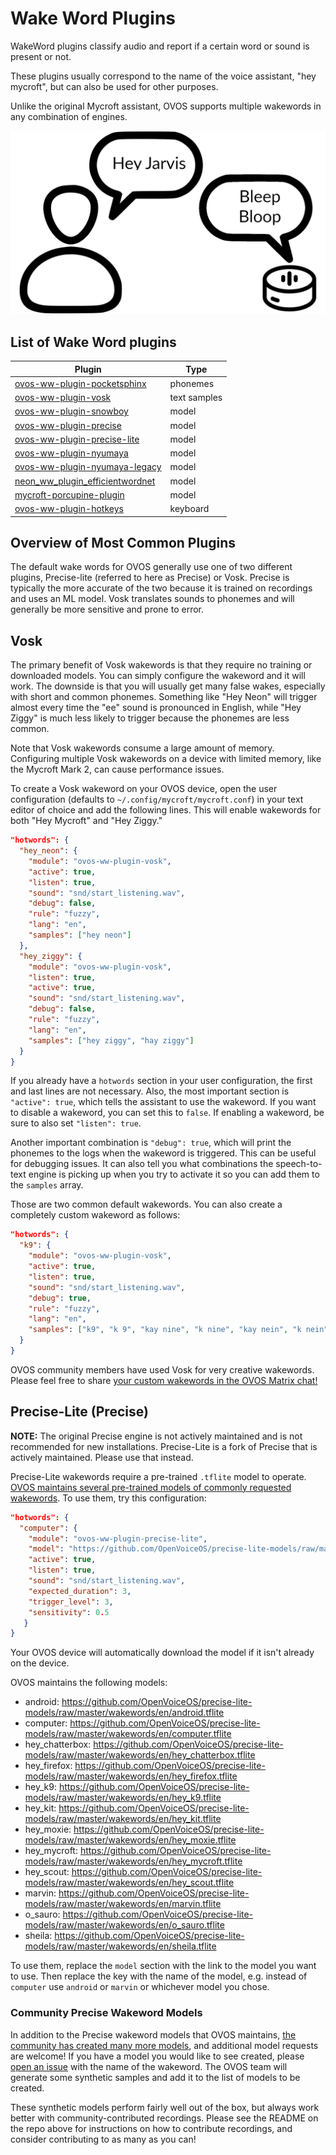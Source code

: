 # Wake Word Plugins

WakeWord plugins classify audio and report if a certain word or sound is present or not.

These plugins usually correspond to the name of the voice assistant, "hey mycroft", but can also be used for other purposes.

Unlike the original Mycroft assistant, OVOS supports multiple wakewords in any combination of engines.

![ww](https://github.com/secretsauceai/secret_sauce_ai/raw/main/SSAI_wakeword_scene_compressed.png?raw=true)

## List of Wake Word plugins

| Plugin                                                                                        | Type         |
| --------------------------------------------------------------------------------------------- | ------------ |
| [ovos-ww-plugin-pocketsphinx](https://github.com/OpenVoiceOS/ovos-ww-plugin-pocketsphinx)     | phonemes     |
| [ovos-ww-plugin-vosk](https://github.com/OpenVoiceOS/ovos-ww-plugin-vosk)                     | text samples |
| [ovos-ww-plugin-snowboy](https://github.com/OpenVoiceOS/ovos-ww-plugin-snowboy)               | model        |
| [ovos-ww-plugin-precise](https://github.com/OpenVoiceOS/ovos-ww-plugin-precise)               | model        |
| [ovos-ww-plugin-precise-lite](https://github.com/OpenVoiceOS/ovos-ww-plugin-precise-lite)     | model        |
| [ovos-ww-plugin-nyumaya](https://github.com/OpenVoiceOS/ovos-ww-plugin-nyumaya)               | model        |
| [ovos-ww-plugin-nyumaya-legacy](https://github.com/OpenVoiceOS/ovos-ww-plugin-nyumaya-legacy) | model        |
| [neon_ww_plugin_efficientwordnet](https://github.com/NeonGeckoCom/neon_ww_plugin_efnet)       | model        |
| [mycroft-porcupine-plugin](https://github.com/forslund/mycroft-porcupine-plugin)              | model        |
| [ovos-ww-plugin-hotkeys](https://github.com/OpenVoiceOS/ovos_ww_plugin_hotkeys)               | keyboard     |

## Overview of Most Common Plugins

The default wake words for OVOS generally use one of two different plugins, Precise-lite (referred to here as Precise) or Vosk. Precise is typically the more accurate of the two because it is trained on recordings and uses an ML model. Vosk translates sounds to phonemes and will generally be more sensitive and prone to error.

## Vosk

The primary benefit of Vosk wakewords is that they require no training or downloaded models. You can simply configure the wakeword and it will work. The downside is that you will usually get many false wakes, especially with short and common phonemes. Something like "Hey Neon" will trigger almost every time the "ee" sound is pronounced in English, while "Hey Ziggy" is much less likely to trigger because the phonemes are less common.

Note that Vosk wakewords consume a large amount of memory. Configuring multiple Vosk wakewords on a device with limited memory, like the Mycroft Mark 2, can cause performance issues.

To create a Vosk wakeword on your OVOS device, open the user configuration (defaults to `~/.config/mycroft/mycroft.conf`) in your text editor of choice and add the following lines. This will enable wakewords for both "Hey Mycroft" and "Hey Ziggy."

```json
"hotwords": {
  "hey_neon": {
    "module": "ovos-ww-plugin-vosk",
    "active": true,
    "listen": true,
    "sound": "snd/start_listening.wav",
    "debug": false,
    "rule": "fuzzy",
    "lang": "en",
    "samples": ["hey neon"]
  },
  "hey_ziggy": {
    "module": "ovos-ww-plugin-vosk",
    "listen": true,
    "active": true,
    "sound": "snd/start_listening.wav",
    "debug": false,
    "rule": "fuzzy",
    "lang": "en",
    "samples": ["hey ziggy", "hay ziggy"]
  }
}
```

If you already have a `hotwords` section in your user configuration, the first and last lines are not necessary. Also, the most important section is `"active": true`, which tells the assistant to use the wakeword. If you want to disable a wakeword, you can set this to `false`. If enabling a wakeword, be sure to also set `"listen": true`.

Another important combination is `"debug": true`, which will print the phonemes to the logs when the wakeword is triggered. This can be useful for debugging issues. It can also tell you what combinations the speech-to-text engine is picking up when you try to activate it so you can add them to the `samples` array.

Those are two common default wakewords. You can also create a completely custom wakeword as follows:

```json
"hotwords": {
  "k9": {
    "module": "ovos-ww-plugin-vosk",
    "active": true,
    "listen": true,
    "sound": "snd/start_listening.wav",
    "debug": true,
    "rule": "fuzzy",
    "lang": "en",
    "samples": ["k9", "k 9", "kay nine", "k nine", "kay nein", "k nein"]
  }
}
```

OVOS community members have used Vosk for very creative wakewords. Please feel free to share [your custom wakewords in the OVOS Matrix chat!](https://matrix.to/#/#openvoiceos-show-and-tell:matrix.org)

## Precise-Lite (Precise)

**NOTE:** The original Precise engine is not actively maintained and is not recommended for new installations. Precise-Lite is a fork of Precise that is actively maintained. Please use that instead.

Precise-Lite wakewords require a pre-trained `.tflite` model to operate. [OVOS maintains several pre-trained models of commonly requested wakewords](https://github.com/OpenVoiceOS/precise-lite-models/tree/master/wakewords/en). To use them, try this configuration:

```json
"hotwords": {
  "computer": {
    "module": "ovos-ww-plugin-precise-lite",
    "model": "https://github.com/OpenVoiceOS/precise-lite-models/raw/master/wakewords/en/computer.tflite",
    "active": true,
    "listen": true,
    "sound": "snd/start_listening.wav",
    "expected_duration": 3,
    "trigger_level": 3,
    "sensitivity": 0.5
   }
}
```

Your OVOS device will automatically download the model if it isn't already on the device.

OVOS maintains the following models:

- android: https://github.com/OpenVoiceOS/precise-lite-models/raw/master/wakewords/en/android.tflite
- computer: https://github.com/OpenVoiceOS/precise-lite-models/raw/master/wakewords/en/computer.tflite
- hey_chatterbox: https://github.com/OpenVoiceOS/precise-lite-models/raw/master/wakewords/en/hey_chatterbox.tflite
- hey_firefox: https://github.com/OpenVoiceOS/precise-lite-models/raw/master/wakewords/en/hey_firefox.tflite
- hey_k9: https://github.com/OpenVoiceOS/precise-lite-models/raw/master/wakewords/en/hey_k9.tflite
- hey_kit: https://github.com/OpenVoiceOS/precise-lite-models/raw/master/wakewords/en/hey_kit.tflite
- hey_moxie: https://github.com/OpenVoiceOS/precise-lite-models/raw/master/wakewords/en/hey_moxie.tflite
- hey_mycroft: https://github.com/OpenVoiceOS/precise-lite-models/raw/master/wakewords/en/hey_mycroft.tflite
- hey_scout: https://github.com/OpenVoiceOS/precise-lite-models/raw/master/wakewords/en/hey_scout.tflite
- marvin: https://github.com/OpenVoiceOS/precise-lite-models/raw/master/wakewords/en/marvin.tflite
- o_sauro: https://github.com/OpenVoiceOS/precise-lite-models/raw/master/wakewords/en/o_sauro.tflite
- sheila: https://github.com/OpenVoiceOS/precise-lite-models/raw/master/wakewords/en/sheila.tflite

To use them, replace the `model` section with the link to the model you want to use. Then replace the key with the name of the model, e.g. instead of `computer` use `android` or `marvin` or whichever model you chose.

### Community Precise Wakeword Models

In addition to the Precise wakeword models that OVOS maintains, [the community has created many more models](https://github.com/OpenVoiceOS/ovos-ww-community-dataset), and additional model requests are welcome! If you have a model you would like to see created, please [open an issue](https://github.com/OpenVoiceOS/ovos-ww-community-dataset/issues) with the name of the wakeword. The OVOS team will generate some synthetic samples and add it to the list of models to be created.

These synthetic models perform fairly well out of the box, but always work better with community-contributed recordings. Please see the README on the repo above for instructions on how to contribute recordings, and consider contributing to as many as you can!
